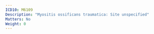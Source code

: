 ```yaml
---
ICD10: M6109
Description: "Myositis ossificans traumatica: Site unspecified"
Matters: No
Weight: 0
---
```


